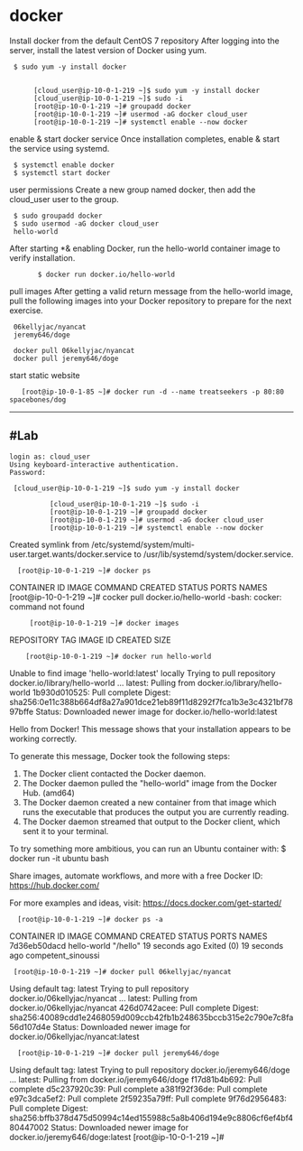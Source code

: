 # docker

Install docker from the default CentOS 7 repository
After logging into the server, install the latest version of Docker using yum.


     $ sudo yum -y install docker


          [cloud_user@ip-10-0-1-219 ~]$ sudo yum -y install docker
          [cloud_user@ip-10-0-1-219 ~]$ sudo -i
          [root@ip-10-0-1-219 ~]# groupadd docker
          [root@ip-10-0-1-219 ~]# usermod -aG docker cloud_user
          [root@ip-10-0-1-219 ~]# systemctl enable --now docker



enable & start docker service
Once installation completes, enable & start the service using systemd.

     $ systemctl enable docker
     $ systemctl start docker

user permissions
Create a new group named docker, then add the cloud_user user to the group.

     $ sudo groupadd docker
     $ sudo usermod -aG docker cloud_user
     hello-world

After starting *& enabling Docker, run the hello-world container image to verify installation.

           $ docker run docker.io/hello-world

pull images
After getting a valid return message from the hello-world image, pull the following images into your Docker repository to prepare for the next exercise.

     06kellyjac/nyancat
     jeremy646/doge

     docker pull 06kellyjac/nyancat
     docker pull jeremy646/doge

start static website 

       [root@ip-10-0-1-85 ~]# docker run -d --name treatseekers -p 80:80 spacebones/dog                                                                                                             


--------------------------------------------------------------------------------
#Lab
--------------------------------------------------------------------------------

    login as: cloud_user
    Using keyboard-interactive authentication.
    Password:
    
     [cloud_user@ip-10-0-1-219 ~]$ sudo yum -y install docker
     
              [cloud_user@ip-10-0-1-219 ~]$ sudo -i
              [root@ip-10-0-1-219 ~]# groupadd docker
              [root@ip-10-0-1-219 ~]# usermod -aG docker cloud_user
              [root@ip-10-0-1-219 ~]# systemctl enable --now docker
              
Created symlink from /etc/systemd/system/multi-user.target.wants/docker.service to /usr/lib/systemd/system/docker.service.

      [root@ip-10-0-1-219 ~]# docker ps
      
CONTAINER ID        IMAGE               COMMAND             CREATED             STATUS              PORTS               NAMES
[root@ip-10-0-1-219 ~]# cocker pull docker.io/hello-world
-bash: cocker: command not found

         [root@ip-10-0-1-219 ~]# docker images
         
REPOSITORY          TAG                 IMAGE ID            CREATED             SIZE
        
        [root@ip-10-0-1-219 ~]# docker run hello-world
        
Unable to find image 'hello-world:latest' locally
Trying to pull repository docker.io/library/hello-world ...
latest: Pulling from docker.io/library/hello-world
1b930d010525: Pull complete
Digest: sha256:0e11c388b664df8a27a901dce21eb89f11d8292f7fca1b3e3c4321bf7897bffe
Status: Downloaded newer image for docker.io/hello-world:latest

Hello from Docker!
This message shows that your installation appears to be working correctly.

To generate this message, Docker took the following steps:
 1. The Docker client contacted the Docker daemon.
 2. The Docker daemon pulled the "hello-world" image from the Docker Hub.
    (amd64)
 3. The Docker daemon created a new container from that image which runs the
    executable that produces the output you are currently reading.
 4. The Docker daemon streamed that output to the Docker client, which sent it
    to your terminal.

To try something more ambitious, you can run an Ubuntu container with:
 $ docker run -it ubuntu bash

Share images, automate workflows, and more with a free Docker ID:
 https://hub.docker.com/

For more examples and ideas, visit:
 https://docs.docker.com/get-started/

      [root@ip-10-0-1-219 ~]# docker ps -a
      
CONTAINER ID        IMAGE               COMMAND             CREATED             STATUS                      PORTS               NAMES
7d36eb50dacd        hello-world         "/hello"            19 seconds ago      Exited (0) 19 seconds ago                       competent_sinoussi

     [root@ip-10-0-1-219 ~]# docker pull 06kellyjac/nyancat
     
Using default tag: latest
Trying to pull repository docker.io/06kellyjac/nyancat ...
latest: Pulling from docker.io/06kellyjac/nyancat
426d0742acee: Pull complete
Digest: sha256:40089cdd1e2468059d009ccb42fb1b248635bccb315e2c790e7c8fa56d107d4e
Status: Downloaded newer image for docker.io/06kellyjac/nyancat:latest


      [root@ip-10-0-1-219 ~]# docker pull jeremy646/doge
      
      
Using default tag: latest
Trying to pull repository docker.io/jeremy646/doge ...
latest: Pulling from docker.io/jeremy646/doge
f17d81b4b692: Pull complete
d5c237920c39: Pull complete
a381f92f36de: Pull complete
e97c3dca5ef2: Pull complete
2f59235a79ff: Pull complete
9f76d2956483: Pull complete
Digest: sha256:bffb378d475d50994c14ed155988c5a8b406d194e9c8806cf6ef4bf480447002
Status: Downloaded newer image for docker.io/jeremy646/doge:latest
[root@ip-10-0-1-219 ~]#
